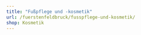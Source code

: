 ```yaml
---
title: "Fußpflege und -kosmetik"
url: /fuerstenfeldbruck/fusspflege-und-kosmetik/
shop: Kosmetik
---
```

